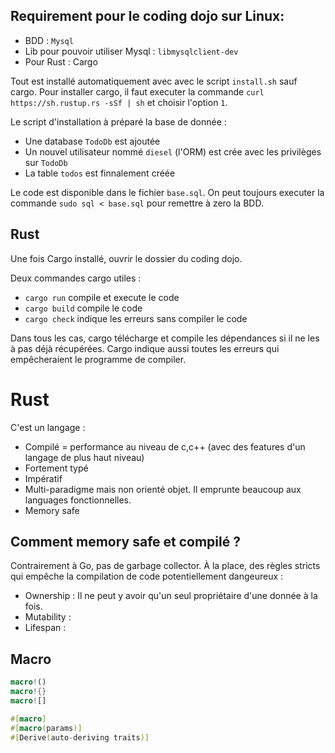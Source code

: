 ## Requirement pour le coding dojo sur Linux:

-   BDD : `Mysql`
-   Lib pour pouvoir utiliser Mysql : `libmysqlclient-dev`
-   Pour Rust : Cargo

Tout est installé automatiquement avec avec le script `install.sh` sauf cargo. Pour installer cargo, il faut executer la commande `curl https://sh.rustup.rs -sSf | sh` et choisir l'option `1`.

Le script d'installation à préparé la base de donnée :

-   Une database `TodoDb` est ajoutée
-   Un nouvel utilisateur nommé `diesel` (l'ORM) est crée avec les privilèges sur `TodoDb`
-   La table `todos` est finnalement créée

Le code est disponible dans le fichier `base.sql`. On peut toujours executer la commande `sudo sql < base.sql` pour remettre à zero la BDD.

## Rust

Une fois Cargo installé, ouvrir le dossier du coding dojo.

Deux commandes cargo utiles :

-   `cargo run` compile et execute le code
-   `cargo build` compile le code
-   `cargo check` indique les erreurs sans compiler le code

Dans tous les cas, cargo télécharge et compile les dépendances si il ne les à pas déjà récupérées. Cargo indique aussi toutes les erreurs qui empêcheraient le programme de compiler.

# Rust

C'est un langage :

-   Compilé = performance au niveau de c,c++ (avec des features d'un langage de plus haut niveau)
-   Fortement typé
-   Impératif
-   Multi-paradigme mais non orienté objet. Il emprunte beaucoup aux languages fonctionnelles.
-   Memory safe

## Comment memory safe et compilé ?

Contrairement à Go, pas de garbage collector. À la place, des règles stricts qui empêche la compilation de code potentiellement dangeureux :

-   Ownership : Il ne peut y avoir qu'un seul propriétaire d'une donnée à la fois.
-   Mutability :
-   Lifespan :

## Macro

```rust
macro!()
macro!{}
macro![]
```

```rust
#[macro]
#[macro(params)]
#[Derive(auto-deriving traits)]
```

#
